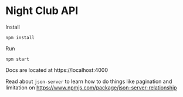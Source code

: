 # Night Club API

Install

```
npm install
```

Run

```
npm start
```

Docs are located at https://localhost:4000

Read about `json-server` to learn how to do things like pagination and limitation on https://www.npmjs.com/package/json-server-relationship
